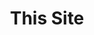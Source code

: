 ---
title: "This Site"
type: "project"
published: false
link: "http://markus-haack.de/"
description: "My personal site ..."
tech_used: ["Gatsby", "React", "JavaScript", "Graphql"]
github: "https://github.com/mhaack/mh-site"
image: "./project.png"
---